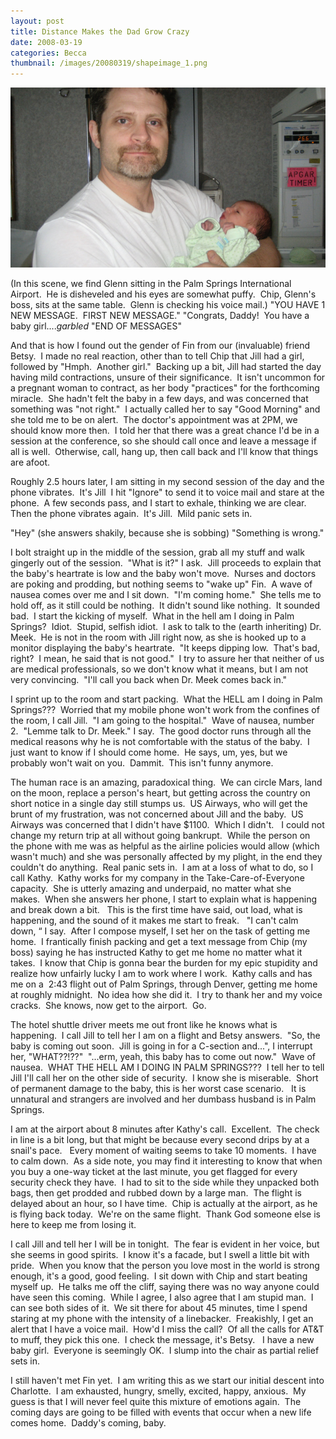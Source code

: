 ```yaml
---
layout: post
title: Distance Makes the Dad Grow Crazy
date: 2008-03-19
categories: Becca
thumbnail: /images/20080319/shapeimage_1.png
---
```


![I made it...eventually](/images/20080319/shapeimage_1.png)


(In this scene, we find Glenn sitting in the Palm Springs International Airport.  He is disheveled and his eyes are somewhat puffy.  Chip, Glenn's boss, sits at the same table.  Glenn is checking his voice mail.)
"YOU HAVE 1 NEW MESSAGE.  FIRST NEW MESSAGE."
"Congrats, Daddy!  You have a baby girl....*garbled*
"END OF MESSAGES"

And that is how I found out the gender of Fin from our (invaluable) friend Betsy.  I made no real reaction, other than to tell Chip that Jill had a girl, followed by "Hmph.  Another girl."  Backing up a bit, Jill had started the day having mild contractions, unsure of their significance.  It isn't uncommon for a pregnant woman to contract, as her body "practices" for the forthcoming miracle.  She hadn't felt the baby in a few days, and was concerned that something was "not right."  I actually called her to say "Good Morning" and she told me to be on alert.  The doctor's appointment was at 2PM, we should know more then.  I told her that there was a great chance I'd be in a session at the conference, so she should call once and leave a message if all is well.  Otherwise, call, hang up, then call back and I'll know that things are afoot.  

Roughly 2.5 hours later, I am sitting in my second session of the day and the phone vibrates.  It's Jill  I hit "Ignore" to send it to voice mail and stare at the phone.  A few seconds pass, and I start to exhale, thinking we are clear.  Then the phone vibrates again.  It's Jill.  Mild panic sets in.

"Hey"
(she answers shakily, because she is sobbing) "Something is wrong."

I bolt straight up in the middle of the session, grab all my stuff and walk gingerly out of the session.  "What is it?" I ask.  Jill proceeds to explain that the baby's heartrate is low and the baby won't move.  Nurses and doctors are poking and prodding, but nothing seems to "wake up" Fin.  A wave of nausea comes over me and I sit down.  "I'm coming home."  She tells me to hold off, as it still could be nothing.  It didn't sound like nothing.  It sounded bad.  I start the kicking of myself.  What in the hell am I doing in Palm Springs?  Idiot.  Stupid, selfish idiot.  I ask to talk to the (earth inheriting) Dr. Meek.  He is not in the room with Jill right now, as she is hooked up to a monitor displaying the baby's heartrate.  "It keeps dipping low.  That's bad, right?  I mean, he said that is not good."  I try to assure her
that neither of us are medical professionals, so we don't know what it means, but I am not very convincing.  "I'll call you back when Dr. Meek comes back in."

I sprint up to the room and start packing.  What the HELL am I doing in Palm Springs???  Worried that my mobile phone won't work from the confines of the room, I call Jill.  "I am going to the hospital."  Wave of nausea, number 2.  "Lemme talk to Dr. Meek." I say.  The good doctor runs through all the medical reasons why he is not comfortable with the status of the baby.  I just want to know if I should come home.  He says, um, yes, but we probably won't wait on you.  Dammit.  This isn't funny anymore.

The human race is an amazing, paradoxical thing.  We can circle Mars, land on the moon, replace a person's heart, but getting across the country on short notice in a single day still stumps us.  US Airways, who will get the brunt of my frustration, was not concerned about Jill and the baby.  US Airways was concerned that I didn't have $1100.  Which I didn't.   I could not change my return trip at all without going bankrupt.  While the person on the phone with me was as helpful as the airline policies would allow (which wasn't much) and she was personally affected by my plight, in the end they couldn't do anything.  Real panic sets in.  I am at a loss of what to do, so I call Kathy.  Kathy works for my company in the Take-Care-of-Everyone capacity.  She is utterly amazing and underpaid, no matter what she makes.  When she answers her phone, I start to explain what is happening and break down a bit.   This is the first time have said, out load, what is happening, and the sound of it makes me start to freak.   "I can't calm down, “ I say.  After I compose myself, I set her on the task of getting me home.  I frantically finish packing and get a text message from Chip (my boss) saying he has instructed Kathy to get me home no matter what it takes.  I know that Chip is gonna bear the burden for my epic stupidity and realize how unfairly lucky I am to work where I work.  Kathy calls and has me on a  2:43 flight out of Palm Springs, through Denver, getting me home at roughly midnight.  No idea how she did it.  I try to thank her and my voice cracks.  She knows, now get to the airport.  Go.

The hotel shuttle driver meets me out front like he knows what is happening.  I call Jill to tell her I am on a flight and Betsy answers.  "So, the baby is coming out soon.  Jill is going in for a C-section and...", I interrupt her, "WHAT??!??"  "...erm, yeah, this baby has to come out now."  Wave of nausea.  WHAT THE HELL AM I DOING IN PALM SPRINGS???  I tell her to tell Jill I'll call her on the other side of security.  I know she is miserable.  Short of permanent damage to the baby, this is her worst case scenario.   It is unnatural and strangers are involved and her dumbass husband is in Palm Springs.

I am at the airport about 8 minutes after Kathy's call.  Excellent.  The check in line is a bit long, but that might be because every second drips by at a snail's pace.   Every moment of waiting seems to take 10 moments.  I have to calm down.  As a side note, you may find it interesting to know that when you buy a one-way ticket at the last minute, you get flagged for every security check they have.  I had to sit to the side while they unpacked both bags, then get prodded and rubbed down by a large man.  The flight is delayed about an hour, so I have time.  Chip is actually at the airport, as he is flying back today.  We're on the same flight.  Thank God someone else is here to keep me from losing it. 

I call Jill and tell her I will be in tonight.  The fear is evident in her voice, but she seems in good spirits.  I know it's a facade, but I swell a little bit with pride.  When you know that the person you love most in the world is strong enough, it's a good, good feeling.  I sit down with Chip and start beating myself up.  He talks me off the cliff, saying there was no way anyone could have seen this coming.  While I agree, I also agree that I am stupid man.  I can see both sides of it.  We sit there for about 45 minutes, time I spend staring at my phone with the intensity of a linebacker.  Freakishly, I get an alert that I have a voice mail.  How'd I miss the call?  Of all the calls for AT&T to muff, they pick this one.  I check the message, it's Betsy.   I have a new baby girl.  Everyone is seemingly OK.  I slump into the chair as partial relief sets in. 

I still haven't met Fin yet.  I am writing this as we start our initial descent into Charlotte.  I am exhausted, hungry, smelly, excited, happy, anxious.  My guess is that I will never feel quite this mixture of emotions again.  The coming days are going to be filled with events that occur when a new life comes home.  Daddy's coming, baby.
